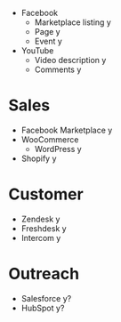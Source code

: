 - Facebook
  - Marketplace listing y
  - Page y
  - Event y
- YouTube
  - Video description y
  - Comments y
# Sales
- Facebook Marketplace y
- WooCommerce
  - WordPress y
- Shopify y
# Customer
- Zendesk y
- Freshdesk y
- Intercom y
# Outreach
- Salesforce y?
- HubSpot y?
